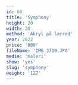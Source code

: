 ```yaml
---
id: 68
title: 'Symphony'
height: 20
width: 20
method: 'Akryl på lærred'
year: 2022
price: '800'
fileName: 'IMG_3719.JPG'
medie: 'maleri'
show: 'yes'
slug: 'symphony'
weight: '127'
---
```

